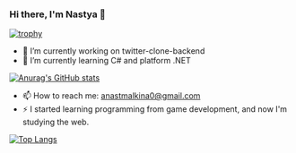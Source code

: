 ### Hi there, I'm Nastya 👋

[![trophy](https://github-profile-trophy.vercel.app/?username=namknf&theme=onedark)](https://github.com/ryo-ma/github-profile-trophy)
- 🔭 I’m currently working on twitter-clone-backend
- 🌱 I’m currently learning C# and platform .NET

[![Anurag's GitHub stats](https://github-readme-stats.vercel.app/api?username=namknf)](https://github.com/anuraghazra/github-readme-stats)

- 📫 How to reach me: anastmalkina0@gmail.com
- ⚡ I started learning programming from game development, and now I'm studying the web.

[![Top Langs](https://github-readme-stats.vercel.app/api/top-langs/?username=namknf)](https://github.com/anuraghazra/github-readme-stats)
